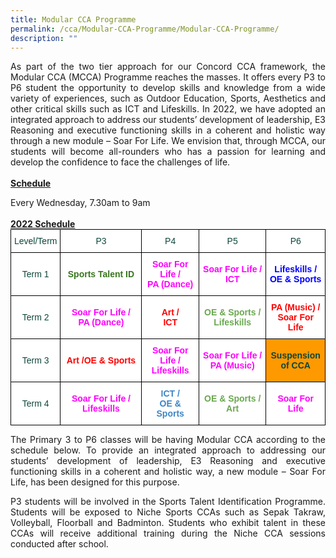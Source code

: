 ```yaml
---
title: Modular CCA Programme
permalink: /cca/Modular-CCA-Programme/Modular-CCA-Programme/
description: ""
---
```

<p style="text-align:justify">As part of the two tier approach for our Concord CCA framework, the Modular CCA (MCCA) Programme reaches the masses. It offers every P3 to P6 student the opportunity to develop skills and knowledge from a wide variety of experiences, such as Outdoor Education, Sports, Aesthetics and other critical skills such as ICT and Lifeskills. In 2022, we have adopted an integrated approach to address our students’ development of leadership, E3 Reasoning and executive functioning skills in a coherent and holistic way through a new module – Soar For Life. We envision that, through MCCA, our students will become all-rounders who has a passion for learning and develop the confidence to face the challenges of life.

<br> 
<br>
<b><u>Schedule</u></b>
<br>
<p>Every Wednesday, 7.30am to 9am
<br><br>
<b><u>2022 Schedule</u></b>
<br>
<style type="text/css">
.tg  {border-collapse:collapse;border-spacing:0;margin:0px auto;}
.tg td{border-color:black;border-style:solid;border-width:1px;font-family:Arial, sans-serif;font-size:14px;
  overflow:hidden;padding:10px 5px;word-break:normal;}
.tg th{border-color:black;border-style:solid;border-width:1px;font-family:Arial, sans-serif;font-size:14px;
  font-weight:normal;overflow:hidden;padding:10px 5px;word-break:normal;}
.tg .tg-yhj3{background-color:#FFF;color:#0C463A;text-align:center;vertical-align:middle}
.tg .tg-ua9x{background-color:#F90;color:#0C463A;font-weight:bold;text-align:center;vertical-align:middle}
.tg .tg-o5if{background-color:#FFF;color:#00F;font-weight:bold;text-align:center;vertical-align:middle}
.tg .tg-g4nz{background-color:#FFF;color:#6AA84F;font-weight:bold;text-align:center;vertical-align:middle}
.tg .tg-pr0d{background-color:#FFF;color:#F0F;font-weight:bold;text-align:center;vertical-align:middle}
.tg .tg-91r2{background-color:#FFF;color:#38761D;font-weight:bold;text-align:center;vertical-align:middle}
.tg .tg-ij6h{background-color:#FFF;color:#F00;font-weight:bold;text-align:center;vertical-align:middle}
.tg .tg-rp3o{background-color:#FFF;color:#3D85C6;font-weight:bold;text-align:center;vertical-align:middle}
</style>
<table class="tg">
<tbody>
  <tr>
    <td class="tg-yhj3">Level/Term</td>
    <td class="tg-yhj3">P3</td>
    <td class="tg-yhj3">P4</td>
    <td class="tg-yhj3">P5</td>
    <td class="tg-yhj3">P6</td>
  </tr>
  <tr>
    <td class="tg-yhj3">Term 1</td>
    <td class="tg-91r2">Sports Talent ID</td>
    <td class="tg-pr0d">Soar For Life /    <br> PA (Dance)</td>
    <td class="tg-pr0d">Soar For Life / ICT</td>
    <td class="tg-o5if">Lifeskills /<br>OE &amp; Sports</td>
  </tr>
  <tr>
    <td class="tg-yhj3">Term 2</td>
    <td class="tg-pr0d">Soar For Life /<br>PA (Dance)</td>
    <td class="tg-ij6h">Art /<br>ICT</td>
    <td class="tg-g4nz">OE &amp; Sports /<br>Lifeskills</td>
    <td class="tg-ij6h">PA (Music) /<br>Soar For Life</td>
  </tr>
  <tr>
    <td class="tg-yhj3">Term 3</td>
    <td class="tg-ij6h">Art /OE &amp; Sports</td>
    <td class="tg-pr0d">Soar For Life /<br>Lifeskills</td>
    <td class="tg-pr0d">Soar For Life /<br>PA (Music)</td>
    <td class="tg-ua9x">Suspension<br>of CCA</td>
  </tr>
  <tr>
    <td class="tg-yhj3">Term 4</td>
    <td class="tg-pr0d">Soar For Life / Lifeskills</td>
    <td class="tg-rp3o">ICT /<br>OE &amp; Sports</td>
    <td class="tg-g4nz">OE &amp; Sports  /<br>Art</td>
    <td class="tg-pr0d">Soar For Life</td>
  </tr>
</tbody>
</table>

<p style="text-align:justify">The Primary 3 to P6 classes will be having Modular CCA according to the schedule below. To provide an integrated approach to addressing our students’ development of leadership, E3 Reasoning and executive functioning skills in a coherent and holistic way, a new module – Soar For Life, has been designed for this purpose.

  

<p style="text-align:justify">P3 students will be involved in the Sports Talent Identification Programme. Students will be exposed to Niche Sports CCAs such as Sepak Takraw, Volleyball, Floorball and Badminton. Students who exhibit talent in these CCAs will receive additional training during the Niche CCA sessions conducted after school.